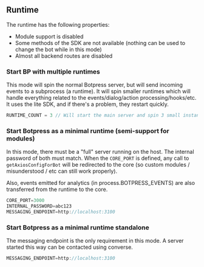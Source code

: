 ## Runtime

The runtime has the following properties:

- Module support is disabled
- Some methods of the SDK are not available (nothing can be used to change the bot while in this mode)
- Almost all backend routes are disabled

### Start BP with multiple runtimes

This mode will spin the normal Botpress server, but will send incoming events to a subprocess (a runtime). It will spin smaller runtimes which will handle everything related to the events/dialog/action processing/hooks/etc. It uses the lite SDK, and if there's a problem, they restart quickly.

```js
RUNTIME_COUNT = 3 // Will start the main server and spin 3 small instance for the runtime
```

### Start Botpress as a minimal runtime (semi-support for modules)

In this mode, there must be a "full" server running on the host. The internal password of both must match. When the `CORE_PORT` is defined, any call to `getAxiosConfigForBot` will be redirected to the core (so custom modules / misunderstood / etc can still work properly).

Also, events emitted for analytics (in process.BOTPRESS_EVENTS) are also transferred from the runtime to the core.

```js
CORE_PORT=3000
INTERNAL_PASSWORD=abc123
MESSAGING_ENDPOINT=http://localhost:3100
```

### Start Botpress as a minimal runtime standalone

The messaging endpoint is the only requirement in this mode. A server started this way can be contacted using converse.

```js
MESSAGING_ENDPOINT=http://localhost:3100
```
